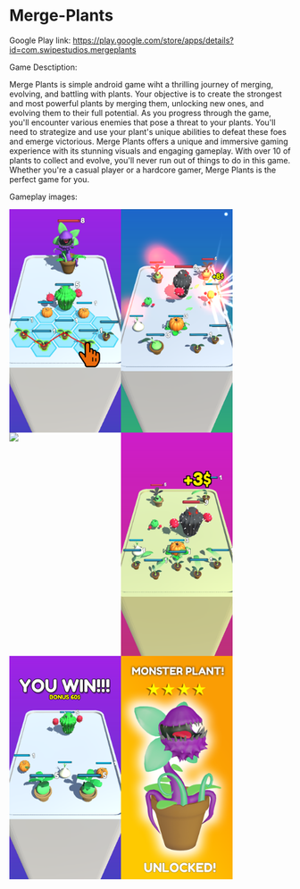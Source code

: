 # Merge-Plants

Google Play link: https://play.google.com/store/apps/details?id=com.swipestudios.mergeplants

Game Desctiption:

Merge Plants is simple android game wiht  a thrilling journey of merging, evolving, and battling with plants. Your objective is to create the strongest and most powerful plants by merging them, unlocking new ones, and evolving them to their full potential.
As you progress through the game, you'll encounter various enemies that pose a threat to your plants. You'll need to strategize and use your plant's unique abilities to defeat these foes and emerge victorious.
Merge Plants offers a unique and immersive gaming experience with its stunning visuals and engaging gameplay. With over 10 of plants to collect and evolve, you'll never run out of things to do in this game. Whether you're a casual player or a hardcore gamer, Merge Plants is the perfect game for you.

Gameplay images:

<div>
<img align="left" width="200"  src="GameScreenshots/sc_01.png">
<img align="left" width="200"  src="GameScreenshots/sc_02.png">
<img align="left" width="200"  src="GameScreenshots/sc_03.png">
</div>
</br>
<div>
<img align="left" width="200"  src="GameScreenshots/sc_07.png">
<img align="left" width="200"  src="GameScreenshots/sc_05.png">
<img align="left" width="200"  src="GameScreenshots/sc_06.png">
</div>

